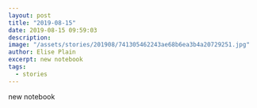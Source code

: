 ```yaml
---
layout: post
title: "2019-08-15"
date: 2019-08-15 09:59:03
description: 
image: "/assets/stories/201908/741305462243ae68b6ea3b4a20729251.jpg"
author: Elise Plain
excerpt: new notebook
tags: 
  - stories
---
```


new notebook
<p></p>
